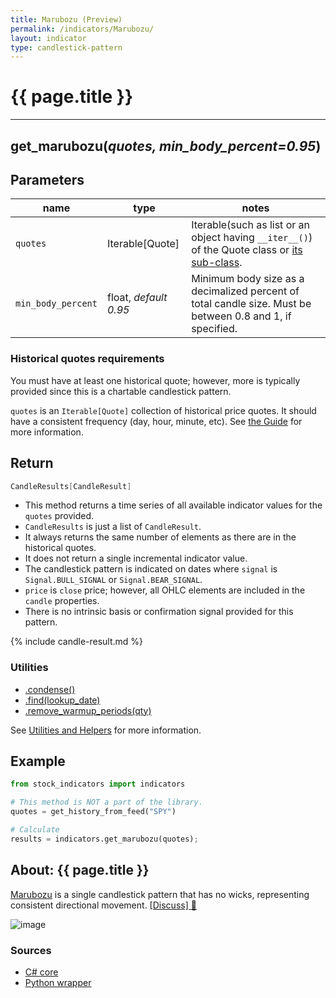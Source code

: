 ```yaml
---
title: Marubozu (Preview)
permalink: /indicators/Marubozu/
layout: indicator
type: candlestick-pattern
---
```


# {{ page.title }}
<hr>

## **get_marubozu**(*quotes, min_body_percent=0.95*)

## Parameters

| name | type | notes
| -- |-- |--
| `quotes` | Iterable[Quote] | Iterable(such as list or an object having `__iter__()`) of the Quote class or [its sub-class]({{site.baseurl}}/guide/#using-custom-quote-classes).
| `min_body_percent` | float, *default 0.95* | Minimum body size as a decimalized percent of total candle size.  Must be between 0.8 and 1, if specified.

### Historical quotes requirements

You must have at least one historical quote; however, more is typically provided since this is a chartable candlestick pattern.

`quotes` is an `Iterable[Quote]` collection of historical price quotes.  It should have a consistent frequency (day, hour, minute, etc).  See [the Guide]({{site.baseurl}}/guide/#historical-quotes) for more information.

## Return

```csharp
CandleResults[CandleResult]
```

- This method returns a time series of all available indicator values for the `quotes` provided.
- `CandleResults` is just a list of `CandleResult`.
- It always returns the same number of elements as there are in the historical quotes.
- It does not return a single incremental indicator value.
- The candlestick pattern is indicated on dates where `signal` is `Signal.BULL_SIGNAL` or `Signal.BEAR_SIGNAL`.
- `price` is `close` price; however, all OHLC elements are included in the `candle` properties.
- There is no intrinsic basis or confirmation signal provided for this pattern.

{% include candle-result.md %}

### Utilities

- [.condense()]({{site.baseurl}}/utilities#condense)
- [.find(lookup_date)]({{site.baseurl}}/utilities#find-indicator-result-by-date)
- [.remove_warmup_periods(qty)]({{site.baseurl}}/utilities#remove-warmup-periods)

See [Utilities and Helpers]({{site.baseurl}}/utilities#utilities-for-indicator-results) for more information.

## Example

```python
from stock_indicators import indicators

# This method is NOT a part of the library.
quotes = get_history_from_feed("SPY")

# Calculate
results = indicators.get_marubozu(quotes);
```

## About: {{ page.title }}

[Marubozu](https://en.wikipedia.org/wiki/Marubozu) is a single candlestick pattern that has no wicks, representing consistent directional movement.
[[Discuss] :speech_balloon:]({{site.github.base_repository_url}}/discussions/512 "Community discussion about this indicator")

![image]({{site.charturl}}/Marubozu.png)

### Sources

- [C# core]({{site.base_sourceurl}}/m-r/Marubozu/Marubozu.cs)
- [Python wrapper]({{site.sourceurl}}/marubozu.py)
